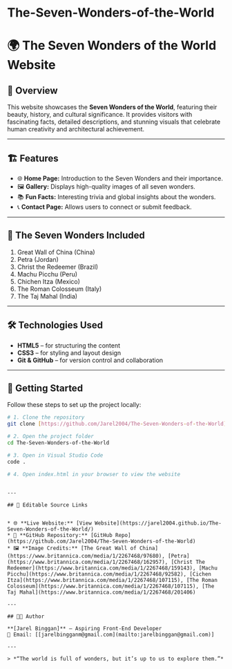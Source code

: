 # The-Seven-Wonders-of-the-World

# 🌍 The Seven Wonders of the World Website

## 📖 Overview

This website showcases the **Seven Wonders of the World**, featuring their beauty, history, and cultural significance. It provides visitors with fascinating facts, detailed descriptions, and stunning visuals that celebrate human creativity and architectural achievement.

---

## 🏗️ Features

* 🌐 **Home Page:** Introduction to the Seven Wonders and their importance.
* 🖼️ **Gallery:** Displays high-quality images of all seven wonders.
* 📚 **Fun Facts:** Interesting trivia and global insights about the wonders.
* 📞 **Contact Page:** Allows users to connect or submit feedback.

---

## 🧭 The Seven Wonders Included

1. Great Wall of China (China)
2. Petra (Jordan)
3. Christ the Redeemer (Brazil)
4. Machu Picchu (Peru)
5. Chichen Itza (Mexico)
6. The Roman Colosseum (Italy)
7. The Taj Mahal (India)

---

## 🛠️ Technologies Used

* **HTML5** – for structuring the content
* **CSS3** – for styling and layout design
* **Git & GitHub** – for version control and collaboration

---

## 🚀 Getting Started

Follow these steps to set up the project locally:

```bash
# 1. Clone the repository
git clone [https://github.com/Jarel2004/The-Seven-Wonders-of-the-World]

# 2. Open the project folder
cd The-Seven-Wonders-of-the-World

# 3. Open in Visual Studio Code
code .

# 4. Open index.html in your browser to view the website
```

```

---

## 🔗 Editable Source Links


* 🌐 **Live Website:** [View Website](https://jarel2004.github.io/The-Seven-Wonders-of-the-World/)
* 💾 **GitHub Repository:** [GitHub Repo](https://github.com/Jarel2004/The-Seven-Wonders-of-the-World)
* 🖼️ **Image Credits:** [The Great Wall of China](https://www.britannica.com/media/1/2267468/97680), [Petra](https://www.britannica.com/media/1/2267468/162957), [Christ The Redeemer](https://www.britannica.com/media/1/2267468/159143), [Machu Picchu](https://www.britannica.com/media/1/2267468/92582), [Cichen Itza](https://www.britannica.com/media/1/2267468/107115), [The Roman Colosseum](https://www.britannica.com/media/1/2267468/107115), [The Taj Mahal](https://www.britannica.com/media/1/2267468/201406)

---

## 🧑‍💻 Author

**[Jarel Binggan]** – Aspiring Front-End Developer
📧 Email: [[jarelbingganm@gmail.com](mailto:jarelbinggan@gmail.com)]

---

> *“The world is full of wonders, but it’s up to us to explore them.”*

